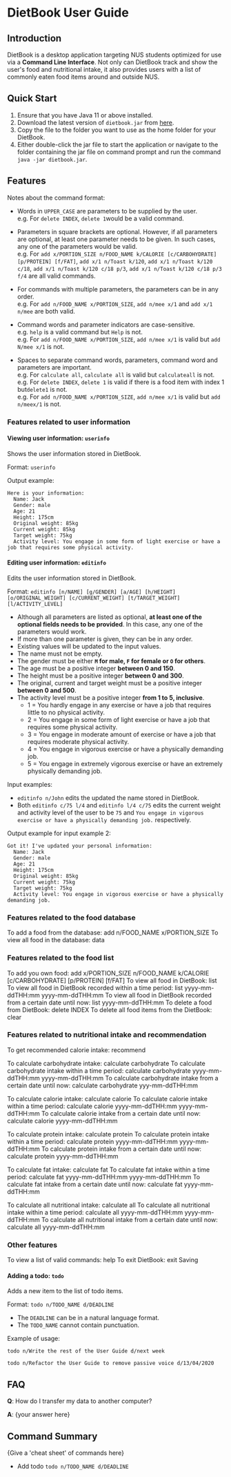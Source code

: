 # DietBook User Guide

## Introduction

DietBook is a desktop application targeting NUS students optimized for use via a **Command Line Interface**. Not only can DietBook track and show the user's food and nutritional intake, it also provides users with a list of commonly eaten food items around and outside NUS. 
 
## Quick Start
1. Ensure that you have Java 11 or above installed.
1. Download the latest version of `dietbook.jar` from [here](https://github.com/AY2021S1-CS2113-T14-4/tp/releases).
1. Copy the file to the folder you want to use as the home folder for your DietBook.
1. Either double-click the jar file to start the application or navigate to the folder containing the jar file on command prompt and run the command `java -jar dietbook.jar`. 

## Features 

Notes about the command format:

* Words in `UPPER_CASE` are parameters to be supplied by the user.<br/> 
e.g. For `delete INDEX`, `delete 1`would be a valid command.
  
* Parameters in square brackets are optional. However, if all parameters are optional, at least one parameter needs to be given. In such cases, any one of the parameters would be valid.<br/>
e.g. For `add x/PORTION_SIZE n/FOOD_NAME k/CALORIE [c/CARBOHYDRATE] [p/PROTEIN] [f/FAT]`, `add x/1 n/Toast k/120`, `add x/1 n/Toast k/120 c/18`,  `add x/1 n/Toast k/120 c/18 p/3`, `add x/1 n/Toast k/120
 c/18 p/3 f/4` are all valid commands.
 
* For commands with multiple parameters, the parameters can be in any order.<br/>
e.g. For `add n/FOOD_NAME x/PORTION_SIZE`, `add n/mee x/1` and `add x/1 n/mee` are both valid.

* Command words and parameter indicators are case-sensitive.<br/>
e.g. `help` is a valid command but `Help` is not.<br/>
e.g. For `add n/FOOD_NAME x/PORTION_SIZE`, `add n/mee x/1` is valid but `add N/mee x/1` is not.

* Spaces to separate command words, parameters, command word and parameters are important.<br/>
e.g. For `calculate all`, `calculate all` is valid but `calculateall` is not.<br/>
e.g. For `delete INDEX`, `delete 1` is valid if there is a food item with index 1 but`delete1` is not.<br/>
e.g. For `add n/FOOD_NAME x/PORTION_SIZE`, `add n/mee x/1` is valid but `add n/meex/1` is not.<br/>

### Features related to user information

#### Viewing user information: `userinfo`

Shows the user information stored in DietBook.

Format: `userinfo` 

Output example: 
```
Here is your information:
  Name: Jack
  Gender: male
  Age: 21
  Height: 175cm
  Original weight: 85kg
  Current weight: 85kg
  Target weight: 75kg
  Activity level: You engage in some form of light exercise or have a job that requires some physical activity.
```

#### Editing user information: `editinfo`

Edits the user information stored in DietBook.

Format: `editinfo [n/NAME] [g/GENDER] [a/AGE] [h/HEIGHT] [o/ORIGINAL_WEIGHT] [c/CURRENT_WEIGHT] [t/TARGET_WEIGHT] [l/ACTIVITY_LEVEL]` 

* Although all parameters are listed as optional, **at least one of the optional fields needs to be provided**. In this case, any one of the parameters would work.
* If more than one parameter is given, they can be in any order.
* Existing values will be updated to the input values.
* The name must not be empty.
* The gender must be either **`M` for male, `F` for female or `O` for others**.
* The age must be a positive integer **between 0 and 150**.
* The height must be a positive integer **between 0 and 300**.
* The original, current and target weight must be a positive integer **between 0 and 500**.
* The activity level must be a positive integer **from 1 to 5, inclusive**.
  * 1 = You hardly engage in any exercise or have a job that requires little to no physical activity.
  * 2 = You engage in some form of light exercise or have a job that requires some physical activity.
  * 3 = You engage in moderate amount of exercise or have a job that requires moderate physical activity.
  * 4 = You engage in vigorous exercise or have a physically demanding job.
  * 5 = You engage in extremely vigorous exercise or have an extremely physically demanding job.

Input examples:

* `editinfo n/John` edits the updated the name stored in DietBook.
* Both `editinfo c/75 l/4` and `editinfo l/4 c/75` edits the current weight and activity level of the
 user to be `75` and `You engage in vigorous exercise or have a physically demanding job.` respectively.
 
Output example for input example 2: 
```
Got it! I've updated your personal information:
  Name: Jack
  Gender: male
  Age: 21
  Height: 175cm
  Original weight: 85kg
  Current weight: 75kg
  Target weight: 75kg
  Activity level: You engage in vigorous exercise or have a physically demanding job.
```

### Features related to the food database

To add a food from the database: add n/FOOD_NAME x/PORTION_SIZE
To view all food in the database: data
 
### Features related to the food list

To add you own food: add x/PORTION_SIZE n/FOOD_NAME k/CALORIE [c/CARBOHYDRATE] [p/PROTEIN] [f/FAT]
To view all food in DietBook: list
To view all food in DietBook recorded within a time period: list yyyy-mm-ddTHH:mm yyyy-mm-ddTHH:mm
To view all food in DietBook recorded from a certain date until now: list yyyy-mm-ddTHH:mm 
To delete a food from DietBook: delete INDEX
To delete all food items from the DietBook: clear

### Features related to nutritional intake and recommendation

To get recommended calorie intake: recommend

 To calculate carbohydrate intake: calculate carbohydrate
 To calculate carbohydrate intake within a time period: calculate carbohydrate yyyy-mm-ddTHH:mm yyyy-mm-ddTHH:mm
 To calculate carbohydrate intake from a certain date until now: calculate carbohydrate yyy-mm-ddTHH:mm

 To calculate calorie intake: calculate calorie
 To calculate calorie intake within a time period: calculate calorie yyyy-mm-ddTHH:mm yyyy-mm-ddTHH:mm
 To calculate calorie intake from a certain date until now: calculate calorie yyyy-mm-ddTHH:mm

 To calculate protein intake: calculate protein
 To calculate protein intake within a time period: calculate protein yyyy-mm-ddTHH:mm yyyy-mm-ddTHH:mm
 To calculate protein intake from a certain date until now: calculate protein yyyy-mm-ddTHH:mm

 To calculate fat intake: calculate fat
 To calculate fat intake within a time period: calculate fat yyyy-mm-ddTHH:mm yyyy-mm-ddTHH:mm
 To calculate fat intake from a certain date until now: calculate fat yyyy-mm-ddTHH:mm

 To calculate all nutritional intake: calculate all
 To calculate all nutritional intake within a time period: calculate all yyyy-mm-ddTHH:mm yyyy-mm-ddTHH:mm
 To calculate all nutritional intake from a certain date until now: calculate all yyyy-mm-ddTHH:mm
 
### Other features

 To view a list of valid commands: help
 To exit DietBook: exit
 Saving
 
#### Adding a todo: `todo`
Adds a new item to the list of todo items.

Format: `todo n/TODO_NAME d/DEADLINE`

* The `DEADLINE` can be in a natural language format.
* The `TODO_NAME` cannot contain punctuation.  

Example of usage: 

`todo n/Write the rest of the User Guide d/next week`

`todo n/Refactor the User Guide to remove passive voice d/13/04/2020`

## FAQ

**Q**: How do I transfer my data to another computer? 

**A**: {your answer here}

## Command Summary

{Give a 'cheat sheet' of commands here}

* Add todo `todo n/TODO_NAME d/DEADLINE`
